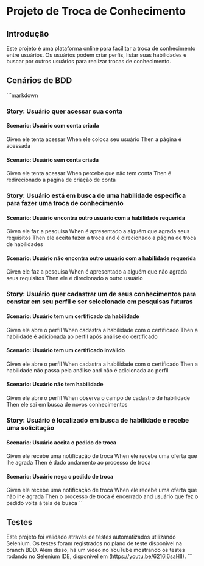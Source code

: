 # Projeto de Troca de Conhecimento

## Introdução

Este projeto é uma plataforma online para facilitar a troca de conhecimento entre usuários. Os usuários podem criar perfis, listar suas habilidades e buscar por outros usuários para realizar trocas de conhecimento.

## Cenários de BDD

\`\`\`markdown
### Story: Usuário quer acessar sua conta

#### Scenario: Usuário com conta criada
Given ele tenta acessar
When ele coloca seu usuário
Then a página é acessada

#### Scenario: Usuário sem conta criada
Given ele tenta acessar
When percebe que não tem conta
Then é redirecionado a página de criação de conta

### Story: Usuário está em busca de uma habilidade específica para fazer uma troca de conhecimento

#### Scenario: Usuário encontra outro usuário com a habilidade requerida
Given ele faz a pesquisa
When é apresentado a alguém que agrada seus requisitos
Then ele aceita fazer a troca
and é direcionado a página de troca de habilidades

#### Scenario: Usuário não encontra outro usuário com a habilidade requerida
Given ele faz a pesquisa
When é apresentado a alguém que não agrada seus requisitos
Then ele é direcionado a outro usuário

### Story: Usuário quer cadastrar um de seus conhecimentos para constar em seu perfil e ser selecionado em pesquisas futuras

#### Scenario: Usuário tem um certificado da habilidade
Given ele abre o perfil
When cadastra a habilidade com o certificado
Then a habilidade é adicionada ao perfil após análise do certificado

#### Scenario: Usuário tem um certificado inválido
Given ele abre o perfil
When cadastra a habilidade com o certificado
Then a habilidade não passa pela análise
and não é adicionada ao perfil

#### Scenario: Usuário não tem habilidade
Given ele abre o perfil
When observa o campo de cadastro de habilidade
Then ele sai em busca de novos conhecimentos

### Story: Usuário é localizado em busca de habilidade e recebe uma solicitação

#### Scenario: Usuário aceita o pedido de troca
Given ele recebe uma notificação de troca
When ele recebe uma oferta que lhe agrada
Then é dado andamento ao processo de troca

#### Scenario: Usuário nega o pedido de troca
Given ele recebe uma notificação de troca
When ele recebe uma oferta que não lhe agrada
Then o processo de troca é encerrado
and usuário que fez o pedido volta à tela de busca
\`\`\`

## Testes

Este projeto foi validado através de testes automatizados utilizando Selenium. Os testes foram registrados no plano de teste disponível na branch BDD. Além disso, há um vídeo no YouTube mostrando os testes rodando no Selenium IDE, disponível em (https://youtu.be/6216I6saHlI).
\`\`\`
```
